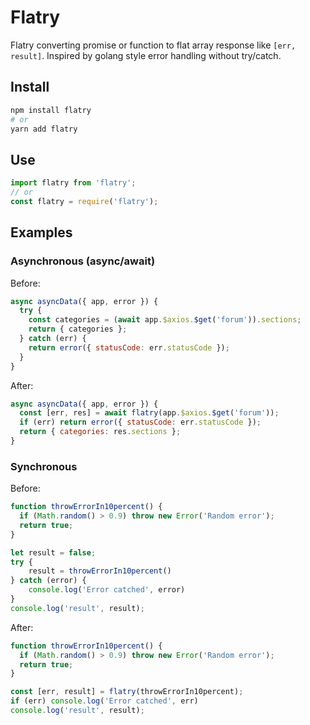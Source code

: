 # Flatry

Flatry converting promise or function to flat array response like `[err, result]`.
Inspired by golang style error handling without try/catch.


## Install

```bash
npm install flatry
# or
yarn add flatry
```


## Use

```js
import flatry from 'flatry';
// or
const flatry = require('flatry');
```


## Examples

### Asynchronous (async/await)

Before:
```js
async asyncData({ app, error }) {
  try {
    const categories = (await app.$axios.$get('forum')).sections;
    return { categories };
  } catch (err) {
    return error({ statusCode: err.statusCode });
  }
}
```

After:
```js
async asyncData({ app, error }) {
  const [err, res] = await flatry(app.$axios.$get('forum'));
  if (err) return error({ statusCode: err.statusCode });
  return { categories: res.sections };
}
```


### Synchronous

Before:
```js
function throwErrorIn10percent() {
  if (Math.random() > 0.9) throw new Error('Random error');
  return true;
}

let result = false;
try {
    result = throwErrorIn10percent()
} catch (error) {
    console.log('Error catched', error)
}
console.log('result', result);
```

After:
```js
function throwErrorIn10percent() {
  if (Math.random() > 0.9) throw new Error('Random error');
  return true;
}

const [err, result] = flatry(throwErrorIn10percent);
if (err) console.log('Error catched', err)
console.log('result', result);
```
